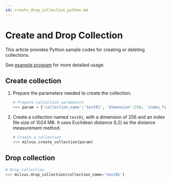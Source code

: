 ```yaml
---
id: create_drop_collection_python.md
---
```


# Create and Drop Collection

This article provides Python sample codes for creating or deleting collections.

<div class="alert note">
See <a href="https://github.com/milvus-io/pymilvus/tree/master/examples">example program</a> for more detailed usage.
</div>

## Create collection

1. Prepare the parameters needed to create the collection:

   ```python
   # Prepare collection parameters
   >>> param = {'collection_name':'test01', 'dimension':256, 'index_file_size':1024, 'metric_type':MetricType.L2}
   ```

2. Create a collection named `test01`, with a dimension of 256 and an index file size of 1024 MB. It uses Euclidean distance (L2) as the distance measurement method.

   ```python
   # Create a collection
   >>> milvus.create_collection(param)
   ```


## Drop collection

```python
# Drop collection
>>> milvus.drop_collection(collection_name='test01')
```